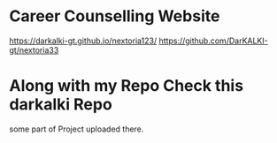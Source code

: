# Career Counselling Website
https://darkalki-gt.github.io/nextoria123/
https://github.com/DarKALKI-gt/nextoria33
# Along with my Repo Check this darkalki Repo
some part of Project uploaded there.

